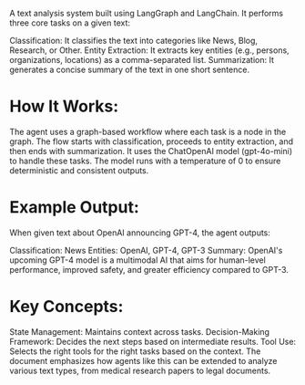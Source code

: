 A text analysis system built using LangGraph and LangChain. It performs three core tasks on a given text:

Classification: It classifies the text into categories like News, Blog, Research, or Other.
Entity Extraction: It extracts key entities (e.g., persons, organizations, locations) as a comma-separated list.
Summarization: It generates a concise summary of the text in one short sentence.

# How It Works:
The agent uses a graph-based workflow where each task is a node in the graph. The flow starts with classification, proceeds to entity extraction, and then ends with summarization.
It uses the ChatOpenAI model (gpt-4o-mini) to handle these tasks.
The model runs with a temperature of 0 to ensure deterministic and consistent outputs.

# Example Output:
When given text about OpenAI announcing GPT-4, the agent outputs:

Classification: News
Entities: OpenAI, GPT-4, GPT-3
Summary: OpenAI's upcoming GPT-4 model is a multimodal AI that aims for human-level performance, improved safety, and greater efficiency compared to GPT-3.

# Key Concepts:
State Management: Maintains context across tasks.
Decision-Making Framework: Decides the next steps based on intermediate results.
Tool Use: Selects the right tools for the right tasks based on the context.
The document emphasizes how agents like this can be extended to analyze various text types, from medical research papers to legal documents.
